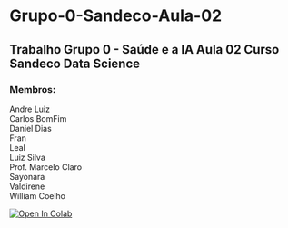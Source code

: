 # Grupo-0-Sandeco-Aula-02
## Trabalho Grupo 0 - Saúde e a IA Aula 02 Curso Sandeco Data Science

### Membros:

Andre Luiz <br /> 
Carlos BomFim <br /> 
Daniel Dias <br /> 
Fran <br /> 
Leal <br /> 
Luiz Silva <br /> 
Prof. Marcelo Claro <br /> 
Sayonara <br /> 
Valdirene <br /> 
William Coelho <br /> 

[![Open In Colab](https://colab.research.google.com/assets/colab-badge.svg)](https://colab.research.google.com/drive/1MJ8GJ5t444AUkyFlhOWP99fCW70JBMuT#scrollTo=ks9Hu4-4jMv4)
